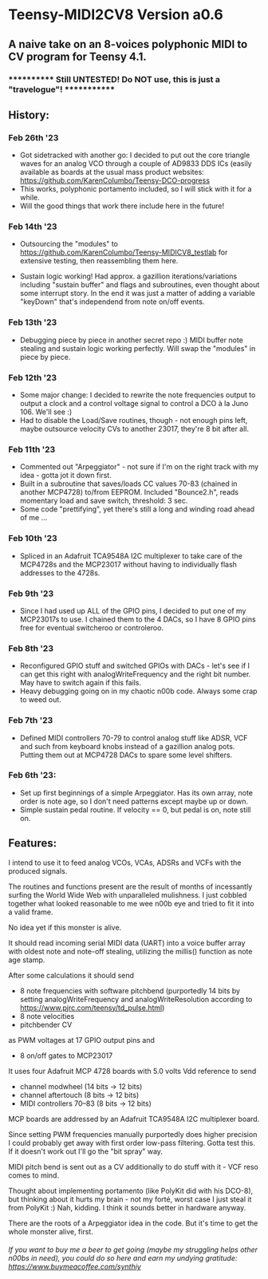 # Teensy-MIDI2CV8 Version a0.6
## A naive take on an 8-voices polyphonic MIDI to CV program for Teensy 4.1. 
### ********** Still UNTESTED! Do NOT use, this is just a "travelogue"! ***********

## History:

### Feb 26th '23

- Got sidetracked with another go: I decided to put out the core triangle waves for an analog VCO through a couple of AD9833 DDS ICs (easily available as boards at the usual mass product websites: https://github.com/KarenColumbo/Teensy-DCO-progress
- This works, polyphonic portamento included, so I will stick with it for a while.
- Will the good things that work there include here in the future!

### Feb 14th '23

- Outsourcing the "modules" to https://github.com/KarenColumbo/Teensy-MIDICV8_testlab for extensive testing, then reassembling them here.

- Sustain logic working! Had approx. a gazillion iterations/variations including "sustain buffer" and flags and subroutines, even thought about some interrupt story. In the end it was just a matter of adding a variable "keyDown" that's independend from note on/off events. 

### Feb 13th '23

- Debugging piece by piece in another secret repo :) MIDI buffer note stealing and sustain logic working perfectly. Will swap the "modules" in piece by piece.

### Feb 12th '23

- Some major change: I decided to rewrite the note frequencies output to output a clock and a control voltage signal to control a DCO à la Juno 106. We'll see :)
- Had to disable the Load/Save routines, though - not enough pins left, maybe outsource velocity CVs to another 23017, they're 8 bit after all.

### Feb 11th '23

- Commented out "Arpeggiator" - not sure if I'm on the right track with my idea - gotta jot it down first.
- Built in a subroutine that saves/loads CC values 70-83 (chained in another MCP4728) to/from EEPROM. Included "Bounce2.h", reads momentary load and save switch, threshold: 3 sec.
- Some code "prettifying", yet there's still a long and winding road ahead of me …

### Feb 10th '23

- Spliced in an Adafruit TCA9548A I2C multiplexer to take care of the MCP4728s and the MCP23017 without having to individually flash addresses to the 4728s.

### Feb 9th '23

- Since I had used up ALL of the GPIO pins, I decided to put one of my MCP23017s to use. I chained them to the 4 DACs, so I have 8 GPIO pins free for eventual switcheroo or controleroo.

### Feb 8th '23

- Reconfigured GPIO stuff and switched GPIOs with DACs - let's see if I can get this right with analogWriteFrequency and the right bit number. May have to switch again if this fails.
- Heavy debugging going on in my chaotic n00b code. Always some crap to weed out.

### Feb 7th '23

- Defined MIDI controllers 70-79 to control analog stuff like ADSR, VCF and such from keyboard knobs instead of a gazillion analog pots. Putting them out at MCP4728 DACs to spare some level shifters.

### Feb 6th '23:

- Set up first beginnings of a simple Arpeggiator. Has its own array, note order is note age, so I don't need patterns except maybe up or down.
- Simple sustain pedal routine. If velocity == 0, but pedal is on, note still on.

## Features:

I intend to use it to feed analog VCOs, VCAs, ADSRs and VCFs with the produced signals.

The routines and functions present are the result of months of incessantly surfing the World Wide Web with unparalleled mulishness. I just cobbled together what looked reasonable to me wee n00b eye and tried to fit it into a valid frame.

No idea yet if this monster is alive.

It should read incoming serial MIDI data (UART) into a voice buffer array with oldest note and note-off stealing, utilizing the millis() function as note age stamp.

After some calculations it should send

- 8 note frequencies with software pitchbend (purportedly 14 bits by setting analogWriteFrequency and analogWriteResolution according to https://www.pjrc.com/teensy/td_pulse.html)
- 8 note velocities 
- pitchbender CV

as PWM voltages at 17 GPIO output pins and

- 8 on/off gates to MCP23017 

It uses four Adafruit MCP 4728 boards with 5.0 volts Vdd reference to send 

- channel modwheel (14 bits -> 12 bits)
- channel aftertouch (8 bits -> 12 bits)
- MIDI controllers 70–83 (8 bits -> 12 bits)

MCP boards are addressed by an Adafruit TCA9548A I2C multiplexer board.

Since setting PWM frequencies manually purportedly does higher precision I could probably get away with first order low-pass filtering. Gotta test this. If it doesn't work out I'll go the "bit spray" way. 

MIDI pitch bend is sent out as a CV additionally to do stuff with it - VCF reso comes to mind.

Thought about implementing portamento (like PolyKit did with his DCO-8), but thinking about it hurts my brain - not my forté, worst case I just steal it from PolyKit :) Nah, kidding. I think it sounds better in hardware anyway.

There are the roots of a Arpeggiator idea in the code. But it's time to get the whole monster alive, first.

###### If you want to buy me a beer to get going (maybe my struggling helps other n00bs in need), you could do so here and earn my undying gratitude: https://www.buymeacoffee.com/synthiy
